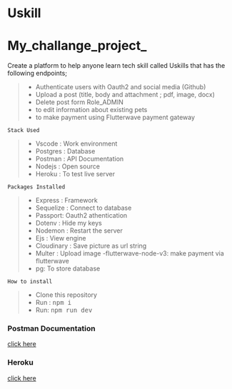 # Uskill
# My_challange_project_
Create a platform to help anyone learn tech skill called Uskills that has the following endpoints;
>- Authenticate users with Oauth2 and social media (Github)
>- Upload a post (title, body and attachment ; pdf, image, docx)
>- Delete post form Role_ADMIN
>- to edit information about existing pets
>- to make payment using Flutterwave payment gateway

````````
Stack Used
```````````
>- Vscode : Work environment
>- Postgres : Database
>- Postman : API Documentation
>- Nodejs : Open source
>- Heroku : To test live server

```````
Packages Installed
````````````
>- Express : Framework
>- Sequelize : Connect to database
>- Passport: Oauth2 athentication
>- Dotenv : Hide my keys
>- Nodemon : Restart the server
>- Ejs : View engine
>- Cloudinary : Save picture as url string
>- Multer : Upload image
>-flutterwave-node-v3: make payment via flutterwave
>- pg: To store database


``````````````
How to install
``````````````
>- Clone this repository
>- Run : <kbd>npm i </kbd>
>- Run: <kbd>npm run dev <kbd>

### Postman Documentation
[click here]()

### Heroku
[click here](https://uskills.herokuapp.com/)




